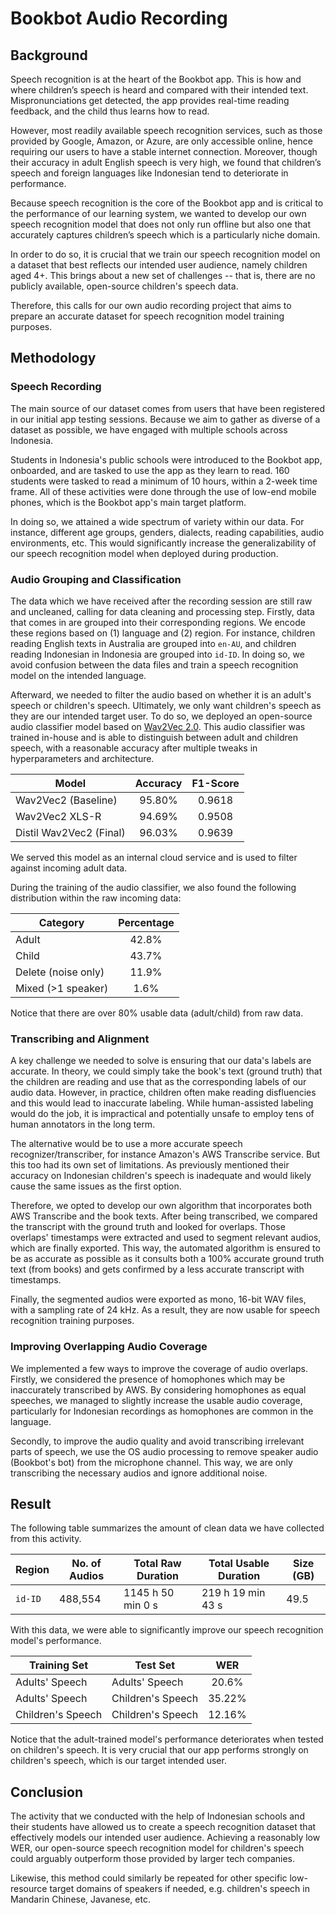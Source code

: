 # Bookbot Audio Recording

## Background

Speech recognition is at the heart of the Bookbot app. This is how and where children’s speech is heard and compared with their intended text. Mispronunciations get detected, the app provides real-time reading feedback, and the child thus learns how to read. 

However, most readily available speech recognition services, such as those provided by Google, Amazon, or Azure, are only accessible online, hence requiring our users to have a stable internet connection. Moreover, though their accuracy in adult English speech is very high, we found that children’s speech and foreign languages like Indonesian tend to deteriorate in performance. 

Because speech recognition is the core of the Bookbot app and is critical to the performance of our learning system, we wanted to develop our own speech recognition model that does not only run offline but also one that accurately captures children’s speech which is a particularly niche domain.

In order to do so, it is crucial that we train our speech recognition model on a dataset that best reflects our intended user audience, namely children aged 4+. This brings about a new set of challenges -- that is, there are no publicly available, open-source children's speech data.

Therefore, this calls for our own audio recording project that aims to prepare an accurate dataset for speech recognition model training purposes.

## Methodology

### Speech Recording

The main source of our dataset comes from users that have been registered in our initial app testing sessions. Because we aim to gather as diverse of a dataset as possible, we have engaged with multiple schools across Indonesia. 

Students in Indonesia's public schools were introduced to the Bookbot app, onboarded, and are tasked to use the app as they learn to read. 160 students were tasked to read a minimum of 10 hours, within a 2-week time frame. All of these activities were done through the use of low-end mobile phones, which is the Bookbot app's main target platform.

In doing so, we attained a wide spectrum of variety within our data. For instance, different age groups, genders, dialects, reading capabilities, audio environments, etc. This would significantly increase the generalizability of our speech recognition model when deployed during production.

### Audio Grouping and Classification

The data which we have received after the recording session are still raw and uncleaned, calling for data cleaning and processing step. Firstly, data that comes in are grouped into their corresponding regions. We encode these regions based on (1) language and (2) region. For instance, children reading English texts in Australia are grouped into `en-AU`, and children reading Indonesian in Indonesia are grouped into `id-ID`. In doing so, we avoid confusion between the data files and train a speech recognition model on the intended language.

Afterward, we needed to filter the audio based on whether it is an adult's speech or children's speech. Ultimately, we only want children's speech as they are our intended target user. To do so, we deployed an open-source audio classifier model based on [Wav2Vec 2.0](https://arxiv.org/abs/2006.11477). This audio classifier was trained in-house and is able to distinguish between adult and children speech, with a reasonable accuracy after multiple tweaks in hyperparameters and architecture.

| Model                   | Accuracy | F1-Score |
| ----------------------- | :------: | :------: |
| Wav2Vec2 (Baseline)     |  95.80%  |  0.9618  |
| Wav2Vec2 XLS-R          |  94.69%  |  0.9508  |
| Distil Wav2Vec2 (Final) |  96.03%  |  0.9639  |

We served this model as an internal cloud service and is used to filter against incoming adult data.

During the training of the audio classifier, we also found the following distribution within the raw incoming data:

| Category            | Percentage |
| ------------------- | :--------: |
| Adult               |   42.8%    |
| Child               |   43.7%    |
| Delete (noise only) |   11.9%    |
| Mixed (>1 speaker)  |    1.6%    |

Notice that there are over 80% usable data (adult/child) from raw data.

### Transcribing and Alignment

A key challenge we needed to solve is ensuring that our data's labels are accurate. In theory, we could simply take the book's text (ground truth) that the children are reading and use that as the corresponding labels of our audio data. However, in practice, children often make reading disfluencies and this would lead to inaccurate labeling. While human-assisted labeling would do the job, it is impractical and potentially unsafe to employ tens of human annotators in the long term.

The alternative would be to use a more accurate speech recognizer/transcriber, for instance Amazon's AWS Transcribe service. But this too had its own set of limitations. As previously mentioned their accuracy on Indonesian children's speech is inadequate and would likely cause the same issues as the first option.

Therefore, we opted to develop our own algorithm that incorporates both AWS Transcribe and the book texts. After being transcribed, we compared the transcript with the ground truth and looked for overlaps. Those overlaps' timestamps were extracted and used to segment relevant audios, which are finally exported. This way, the automated algorithm is ensured to be as accurate as possible as it consults both a 100% accurate ground truth text (from books) and gets confirmed by a less accurate transcript with timestamps.

Finally, the segmented audios were exported as mono, 16-bit WAV files, with a sampling rate of 24 kHz. As a result, they are now usable for speech recognition training purposes.

### Improving Overlapping Audio Coverage

We implemented a few ways to improve the coverage of audio overlaps. Firstly, we considered the presence of homophones which may be inaccurately transcribed by AWS. By considering homophones as equal speeches, we managed to slightly increase the usable audio coverage, particularly for Indonesian recordings as homophones are common in the language.

Secondly, to improve the audio quality and avoid transcribing irrelevant parts of speech, we use the OS audio processing to remove speaker audio (Bookbot's bot) from the microphone channel. This way, we are only transcribing the necessary audios and ignore additional noise.

## Result

The following table summarizes the amount of clean data we have collected from this activity.

| Region  | No. of Audios | Total Raw Duration | Total Usable Duration | Size (GB) |
| ------- | ------------- | ------------------ | --------------------- | --------- |
| `id-ID` | 488,554       | 1145 h 50 min 0 s  | 219 h 19 min 43 s     | 49.5      |

With this data, we were able to significantly improve our speech recognition model's performance. 

| Training Set      | Test Set          |  WER   |
| ----------------- | ----------------- | :----: |
| Adults' Speech    | Adults' Speech    | 20.6%  |
| Adults' Speech    | Children's Speech | 35.22% |
| Children's Speech | Children's Speech | 12.16% |

Notice that the adult-trained model's performance deteriorates when tested on children's speech. It is very crucial that our app performs strongly on children's speech, which is our target intended user.

## Conclusion

The activity that we conducted with the help of Indonesian schools and their students have allowed us to create a speech recognition dataset that effectively models our intended user audience. Achieving a reasonably low WER, our open-source speech recognition model for children's speech could arguably outperform those provided by larger tech companies.

Likewise, this method could similarly be repeated for other specific low-resource target domains of speakers if needed, e.g. children's speech in Mandarin Chinese, Javanese, etc.